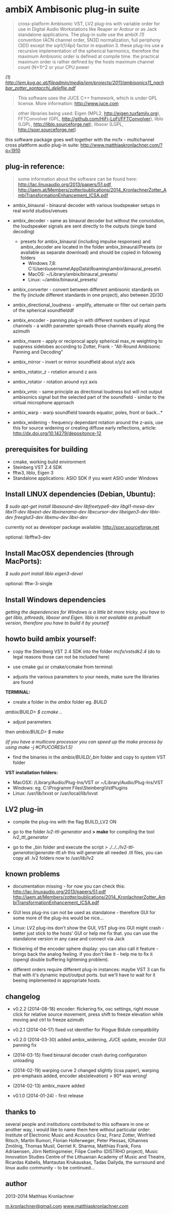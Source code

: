 ambiX Ambisonic plug-in suite
==========

> cross-platform Ambisonic VST, LV2 plug-ins with variable order for use in Digital Audio Workstations like Reaper or Ardour or as Jack standalone applications.
> The plug-in suite use the ambiX *(1)* convention (ACN channel order, SN3D normalization, full periphony (3D)) except the sqrt(1/4pi) factor in equation 3.
> these plug-ins use a recursive implementation of the spherical harmonics, therefore the maximum Ambisonic order is defined at compile time. the practical maximum order is rather defined by the hosts maximum channel count (N+1)^2 or your CPU power

*(1) http://iem.kug.ac.at/fileadmin/media/iem/projects/2011/ambisonics11_nachbar_zotter_sontacchi_deleflie.pdf*


> This software uses the JUCE C++ framework, which is under GPL license.
More information: http://www.juce.com

> other libraries being used:
> Eigen (MPL2, http://eigen.tuxfamily.org), 
> FFTConvolver (GPL, http://github.com/HiFi-LoFi/FFTConvolver), 
> liblo (LGPL, http://liblo.sourceforge.net),
> libsoxr (LGPL, http://soxr.sourceforge.net)

this software package goes well together with the mcfx - multichannel cross plattform audio plug-in suite: http://www.matthiaskronlachner.com/?p=1910


plug-in reference:
----------
> some information about the software can be found here: http://lac.linuxaudio.org/2013/papers/51.pdf, http://iaem.at/Members/zotter/publications/2014_KronlachnerZotter_AmbiTransformationEnhancement_ICSA.pdf


* ambix_binaural - binaural decoder with various loudspeaker setups in real world studios/venues

* ambix_decoder - same as binaural decoder but without the convolution, the loudspeaker signals are sent directly to the outputs (single band decoding)
	* presets for ambix_binaural (including impulse responses) and ambix_decoder are located in the folder ambix_binaural/Presets (or available as separate download) and should be copied in following folders
		* Windows 7,8: C:\Users\username\AppData\Roaming\ambix\binaural_presets\
		* MacOS: ~/Library/ambix/binaural_presets/
		* Linux: ~/ambix/binaural_presets/

* ambix_converter - convert between different ambisonic standards on the fly (include different standards in one project), also between 2D/3D

* ambix_directional_loudness - amplify, attenuate or filter out certain parts of the spherical soundfielddf

* ambix_encoder - panning plug-in with different numbers of input channels - a width parameter spreads those channels equally along the azimuth

* ambix_maxre - apply or reciprocal apply spherical max_re weighting to suppress sidelobes according to Zotter, Frank - "All-Round Ambisonic Panning and Decoding"
 
* ambix_mirror - invert or mirror soundfield about x/y/z axis

* ambix_rotator_z - rotation around z axis

* ambix_rotator - rotation around xyz axis

* ambix_vmic - same principle as directional loudness but will not output ambisonics signal but the selected part of the soundfield - similar to the virtual microphone approach

* ambix_warp - warp soundfield towards equator, poles, front or back...* 

* ambix_widening - frequency dependant rotation around the z-axis, use this for source widening or creating diffuse early reflections, article: http://dx.doi.org/10.14279/depositonce-12



prerequisites for building
--------------

- cmake, working build environment
- Steinberg VST 2.4 SDK
- fftw3, liblo, Eigen 3
- Standalone applications: ASIO SDK if you want ASIO under Windows

Install LINUX dependencies (Debian, Ubuntu):
--------------
*$ sudo apt-get install libasound-dev libfreetype6-dev libgl1-mesa-dev libx11-dev libxext-dev libxinerama-dev libxcursor-dev libeigen3-dev liblo-dev freeglut3-dev libxmu-dev libxi-dev*

currently not as developer package available: http://soxr.sourceforge.net

optional: libfftw3-dev

Install MacOSX dependencies (through MacPorts):
--------------

*$ sudo port install liblo eigen3-devel*

optional: fftw-3-single

Install Windows dependencies
--------------
*getting the dependencies for Windows is a little bit more tricky. you have to get liblo, pthreads, libsoxr and Eigen. liblo is not available as prebuilt version, therefore you have to build it by yourself*


howto build ambix yourself:
--------------

- copy the Steinberg VST 2.4 SDK into the folder *mcfx/vstsdk2.4* (do to legal reasons those can not be included here)

- use cmake gui or cmake/ccmake from terminal:

- adjusts the various parameters to your needs, make sure the libraries are found

**TERMINAL:**

- create a folder in the *ambix* folder eg. *BUILD*

*ambix/BUILD> $ ccmake ..*

- adjust parameters 

then
*ambix/BUILD> $ make*

*(if you have a multicore processor you can speed up the make process by using make -j #CPUCORESx1.5)*

- find the binaries in the *ambix/BUILD/_bin* folder and copy to system VST folder

**VST installation folders:**


- MacOSX: /Library/Audio/Plug-Ins/VST or ~/Library/Audio/Plug-Ins/VST
- Windows: eg. C:\Programm Files\Steinberg\VstPlugins
- Linux: /usr/lib/lxvst or /usr/local/lib/lxvst

LV2 plug-in
-----------

- compile the plug-ins with the flag BUILD_LV2 ON

- go to the folder *lv2-ttl-generator* and **> make** for compiling the tool *lv2_ttl_generator*

- go to the _bin folder and execute the script *> ./../../lv2-ttl-generator/generate-ttl.sh*
this will generate all needed .tll files, you can copy all .lv2 folders now to /usr/lib/lv2

known problems
-----------
* documentation missing - for now you can check this: 
http://lac.linuxaudio.org/2013/papers/51.pdf
http://iaem.at/Members/zotter/publications/2014_KronlachnerZotter_AmbiTransformationEnhancement_ICSA.pdf


* GUI less plug-ins can not be used as standalone - therefore GUI for some more of the plug-ins would be nice...

* Linux: LV2 plug-ins don't show the GUI, VST plug-ins GUI might crash - better just stick to the hosts' GUI or help me fix that. you can use the standalone version in any case and connect via Jack

* flickering of the encoder sphere display: you can also call it feature - brings back the analog feeling. if you don't like it - help me to fix it (opengl double buffering lightening problem).

* different orders require different plug-in instances: maybe VST 3 can fix that with it's dynamic input/output ports. but we'll have to wait for it beeing implemented in appropriate hosts.



changelog
-----------
* v0.2.2 (2014-08-18) encoder: flickering fix, osc settings, right mouse click for relative source movement, press shift to freeze elevation while moving and ctrl to freeze azimuth

* v0.2.1 (2014-04-17) fixed vst identifier for Plogue Bidule compatibility

* v0.2.0 (2014-03-30) added ambix_widening, JUCE update, encoder GUI panning fix

* (2014-03-15) fixed binaural decoder crash during configuration unloading

* (2014-02-19) warping curve 2 changed slightly (icsa paper), warping pre-emphasis added, encoder abs(elevation) > 90° was wrong!

* (2014-02-13) ambix_maxre added

* v0.1.0  (2014-01-24) - first release


thanks to
-----------
several people and institutions contributed to this software in one or another way, i would like to name them here without particular order: Institute of Electronic Music and Acoustics Graz, Franz Zotter, Winfried Ritsch, Martin Rumori, Florian Hollerweger, Peter Plessas, IOhannes Zmölnig, Thomas Musil, Gerriet K. Sharma, Matthias Frank, Fons Adriaensen, Jörn Nettingsmeier, Filipe Coelho (DISTRHO project), Music Innovation Studies Centre of the Lithuanian Academy of Music and Theatre, Ricardas Kabelis, Mantautas Krukauskas, Tadas Dailyda, the surrsound and linux audio community - to be continued...


author
-----------
2013-2014 Matthias Kronlachner

m.kronlachner@gmail.com
www.matthiaskronlachner.com
